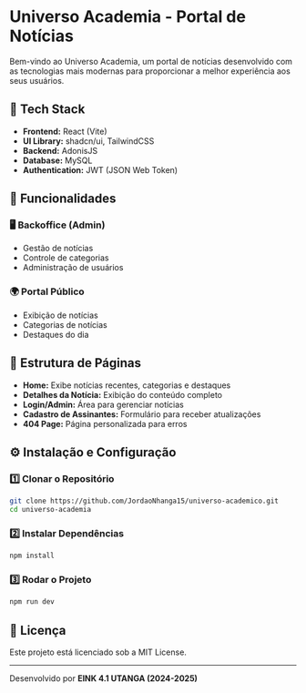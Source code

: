 # Universo Academia - Portal de Notícias

Bem-vindo ao Universo Academia, um portal de notícias desenvolvido com as tecnologias mais modernas para proporcionar a melhor experiência aos seus usuários.

## 🔧 Tech Stack

- **Frontend:** React (Vite)
- **UI Library:** shadcn/ui, TailwindCSS
- **Backend:** AdonisJS
- **Database:** MySQL
- **Authentication:** JWT (JSON Web Token)

## 📜 Funcionalidades

### 🖥 Backoffice (Admin)
- Gestão de notícias
- Controle de categorias
- Administração de usuários

### 🌍 Portal Público
- Exibição de notícias
- Categorias de notícias
- Destaques do dia

## 📝 Estrutura de Páginas

- **Home:** Exibe notícias recentes, categorias e destaques
- **Detalhes da Notícia:** Exibição do conteúdo completo
- **Login/Admin:** Área para gerenciar notícias
- **Cadastro de Assinantes:** Formulário para receber atualizações
- **404 Page:** Página personalizada para erros

## ⚙ Instalação e Configuração

### 1️⃣ Clonar o Repositório

```sh
git clone https://github.com/JordaoNhanga15/universo-academico.git
cd universo-academia
```

### 2️⃣ Instalar Dependências

```sh
npm install
```

### 3️⃣ Rodar o Projeto

```sh
npm run dev
```

## 📄 Licença

Este projeto está licenciado sob a MIT License.

---

Desenvolvido por **EINK 4.1 UTANGA (2024-2025)**
